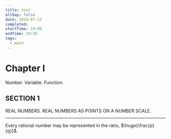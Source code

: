 ```yaml
---
title: test
allDay: false
date: 2024-07-22
completed: 
startTime: 19:00
endTime: 19:30
tags:
  - math
---
```

# Chapter I
Number. Variable. Function.

## SECTION 1
REAL NUMBERS. REAL NUMBERS AS POINTS ON A NUMBER SCALE.

---



Every rational number may be represented in the ratio, $\huge{\frac{p}{q}}$.
